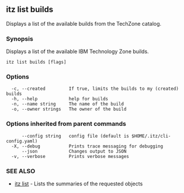 ## itz list builds

Displays a list of the available builds from the TechZone catalog.

### Synopsis

Displays a list of the available IBM Technology Zone builds.

```
itz list builds [flags]
```

### Options

```
  -c, --created         If true, limits the builds to my (created) builds
  -h, --help            help for builds
  -n, --name string     The name of the build
  -o, --owner strings   The owner of the build
```

### Options inherited from parent commands

```
      --config string   config file (default is $HOME/.itz/cli-config.yaml)
  -X, --debug           Prints trace messaging for debugging
      --json            Changes output to JSON
  -v, --verbose         Prints verbose messages
```

### SEE ALSO

* [itz list](itz_list.md)	 - Lists the summaries of the requested objects

